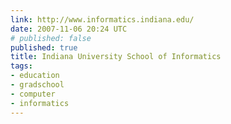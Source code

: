 ```yaml
---
link: http://www.informatics.indiana.edu/
date: 2007-11-06 20:24 UTC
# published: false
published: true
title: Indiana University School of Informatics
tags:
- education
- gradschool
- computer
- informatics
---
```



